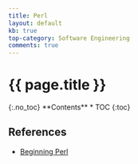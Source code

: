```yaml
---
title: Perl
layout: default
kb: true
top-category: Software Engineering
comments: true
---
```


<h1>{{ page.title }}</h1>
{:.no_toc}
**Contents**
* TOC
{:toc}

## References

* [Beginning Perl](https://www.perl.org/books/beginning-perl/)
